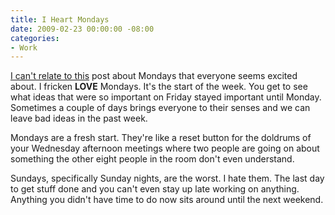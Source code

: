 ```yaml
---
title: I Heart Mondays
date: 2009-02-23 00:00:00 -08:00
categories:
- Work
---
```


<p><a href="http://www.boingboing.net/2009/02/21/something-for-those.html">I can't relate to this</a> post about Mondays that everyone seems excited about. I fricken <strong>LOVE</strong> Mondays. It's the start of the week. You get to see what ideas that were so important on Friday stayed important until Monday. Sometimes a couple of days brings everyone to their senses and we can leave bad ideas in the past week. </p>

<p>Mondays are a fresh start. They're like a reset button for the doldrums of your Wednesday afternoon meetings where two people are going on about something the other eight people in the room don't even understand. </p>

<p>Sundays, specifically Sunday nights, are the worst. I hate them. The last day to get stuff done and you can't even stay up late working on anything. Anything you didn't have time to do now sits around until the next weekend. </p>
